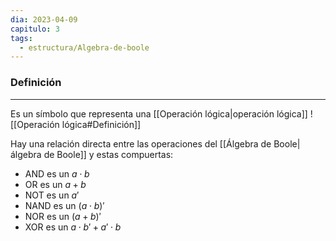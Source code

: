 ```yaml
---
dia: 2023-04-09
capitulo: 3
tags:
  - estructura/Algebra-de-boole
---
```

### Definición
---
Es un símbolo que representa una [[Operación lógica|operación lógica]] ![[Operación lógica#Definición]]

Hay una relación directa entre las operaciones del [[Álgebra de Boole|álgebra de Boole]] y estas compuertas:
* AND es un $a \cdot b$
* OR es un $a + b$
* NOT es un $a'$
* NAND es un $(a \cdot b)'$
* NOR es un $(a + b)'$
* XOR es un $a \cdot b' + a' \cdot b$
